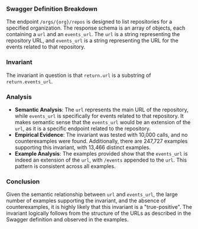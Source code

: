 ### Swagger Definition Breakdown
The endpoint `/orgs/{org}/repos` is designed to list repositories for a specified organization. The response schema is an array of objects, each containing a `url` and an `events_url`. The `url` is a string representing the repository URL, and `events_url` is a string representing the URL for the events related to that repository.

### Invariant
The invariant in question is that `return.url` is a substring of `return.events_url`.

### Analysis
- **Semantic Analysis**: The `url` represents the main URL of the repository, while `events_url` is specifically for events related to that repository. It makes semantic sense that the `events_url` would be an extension of the `url`, as it is a specific endpoint related to the repository.
- **Empirical Evidence**: The invariant was tested with 10,000 calls, and no counterexamples were found. Additionally, there are 247,727 examples supporting this invariant, with 13,466 distinct examples.
- **Example Analysis**: The examples provided show that the `events_url` is indeed an extension of the `url`, with `/events` appended to the `url`. This pattern is consistent across all examples.

### Conclusion
Given the semantic relationship between `url` and `events_url`, the large number of examples supporting the invariant, and the absence of counterexamples, it is highly likely that this invariant is a "true-positive". The invariant logically follows from the structure of the URLs as described in the Swagger definition and observed in the examples.
